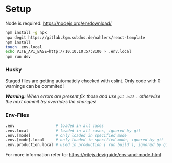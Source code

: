 # Setup

Node is required: https://nodejs.org/en/download/
```bash
npm install -g npx
npx degit https://gitlab.8gm.subdns.de/nahlers/react-template
npm install
touch .env.local
echo VITE_API_BASE=http://10.10.10.57:8100 > .env.local
npm run dev
```

### Husky

Staged files are getting automaticly checked with eslint. Only code with 0 warnings can be commited!

_**Warning:** When errors are present fix those and use `git add .` otherwise the next commit try overrides the changes!_

### Env-Files

```bash
.env                  # loaded in all cases
.env.local            # loaded in all cases, ignored by git
.env.[mode]           # only loaded in specified mode
.env.[mode].local     # only loaded in specified mode, ignored by git
.env.production.local # used in production ( run build ), ignored by git
```

For more information refer to: https://vitejs.dev/guide/env-and-mode.html
